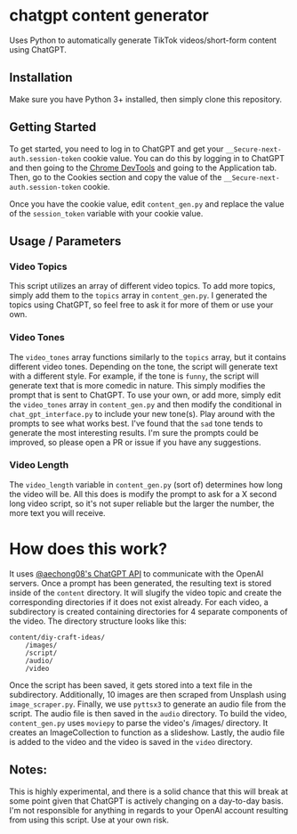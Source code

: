 # chatgpt content generator
 Uses Python to automatically generate TikTok videos/short-form content using ChatGPT.

 ## Installation
 Make sure you have Python 3+ installed, then simply clone this repository.

 ## Getting Started
 To get started, you need to log in to ChatGPT and get your `__Secure-next-auth.session-token` cookie value. You can do this by logging in to ChatGPT and then going to the [Chrome DevTools](https://developers.google.com/web/tools/chrome-devtools) and going to the Application tab. Then, go to the Cookies section and copy the value of the `__Secure-next-auth.session-token` cookie.

 Once you have the cookie value, edit `content_gen.py` and replace the value of the `session_token` variable with your cookie value.

 ## Usage / Parameters

 ### Video Topics
 This script utilizes an array of different video topics. To add more topics, simply add them to the `topics` array in `content_gen.py`. I generated the topics using ChatGPT, so feel free to ask it for more of them or use your own.

 ### Video Tones
 The `video_tones` array functions similarly to the `topics` array, but it contains different video tones. Depending on the tone, the script will generate text with a different style. For example, if the tone is `funny`, the script will generate text that is more comedic in nature. This simply modifies the prompt that is sent to ChatGPT. To use your own, or add more, simply edit the `video_tones` array in `content_gen.py` and then modify the conditional in `chat_gpt_interface.py` to include your new tone(s).
 Play around with the prompts to see what works best. I've found that the `sad` tone tends to generate the most interesting results. I'm sure the prompts could be improved, so please open a PR or issue if you have any suggestions.

 ### Video Length
The `video_length` variable in `content_gen.py` (sort of) determines how long the video will be. All this does is modify the prompt to ask for a X second long video script, so it's not super reliable but the larger the number, the more text you will receive.

# How does this work?
It uses [@aechong08's ChatGPT API](https://github.com/acheong08/ChatGPT) to communicate with the OpenAI servers. Once a prompt has been generated, the resulting text is stored inside of the `content` directory. It will slugify the video topic and create the corresponding directories if it does not exist already. For each video, a subdirectory is created containing directories for 4 separate components of the video. 
The directory structure looks like this:
```
content/diy-craft-ideas/
    /images/
    /script/
    /audio/
    /video
```
Once the script has been saved, it gets stored into a text file in the subdirectory. Additionally, 10 images are then scraped from Unsplash using `image_scraper.py`. Finally, we use `pyttsx3` to generate an audio file from the script. The audio file is then saved in the `audio` directory. To build the video, `content_gen.py` uses `moviepy` to parse the video's /images/ directory. It creates an ImageCollection to function as a slideshow. Lastly, the audio file is added to the video and the video is saved in the `video` directory.

## Notes:
This is highly experimental, and there is a solid chance that this will break at some point given that ChatGPT is actively changing on a day-to-day basis. I'm not responsible for anything in regards to your OpenAI account resulting from using this script. Use at your own risk.